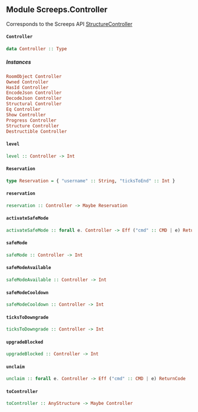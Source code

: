 ## Module Screeps.Controller

Corresponds to the Screeps API [StructureController](http://support.screeps.com/hc/en-us/articles/207711889-StructureController)

#### `Controller`

``` purescript
data Controller :: Type
```

##### Instances
``` purescript
RoomObject Controller
Owned Controller
HasId Controller
EncodeJson Controller
DecodeJson Controller
Structural Controller
Eq Controller
Show Controller
Progress Controller
Structure Controller
Destructible Controller
```

#### `level`

``` purescript
level :: Controller -> Int
```

#### `Reservation`

``` purescript
type Reservation = { "username" :: String, "ticksToEnd" :: Int }
```

#### `reservation`

``` purescript
reservation :: Controller -> Maybe Reservation
```

#### `activateSafeMode`

``` purescript
activateSafeMode :: forall e. Controller -> Eff ("cmd" :: CMD | e) ReturnCode
```

#### `safeMode`

``` purescript
safeMode :: Controller -> Int
```

#### `safeModeAvailable`

``` purescript
safeModeAvailable :: Controller -> Int
```

#### `safeModeCooldown`

``` purescript
safeModeCooldown :: Controller -> Int
```

#### `ticksToDowngrade`

``` purescript
ticksToDowngrade :: Controller -> Int
```

#### `upgradeBlocked`

``` purescript
upgradeBlocked :: Controller -> Int
```

#### `unclaim`

``` purescript
unclaim :: forall e. Controller -> Eff ("cmd" :: CMD | e) ReturnCode
```

#### `toController`

``` purescript
toController :: AnyStructure -> Maybe Controller
```


